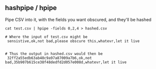 ## hashpipe / hpipe

Pipe CSV into it, with the fields you want obscured, and they'll be hashed

```
cat test.csv | hpipe -fields 0,2,4 > hashed.csv

# Where the input of test.csv might be
 sensistive,ok,not bad,please obscure this,whatevr,let it live


# Thus the output in hashed.csv would then be
 32ff2a55edb63ab48c9a97a87009a7b6,ok,not bad,35b907b615ce38f48dedfd2d057e008d,whatevr,let it live
```